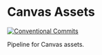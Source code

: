 # Canvas Assets

[![Conventional Commits](https://img.shields.io/badge/Conventional%20Commits-2.0.0-yellow.svg)](https://conventionalcommits.org)

Pipeline for Canvas assets.